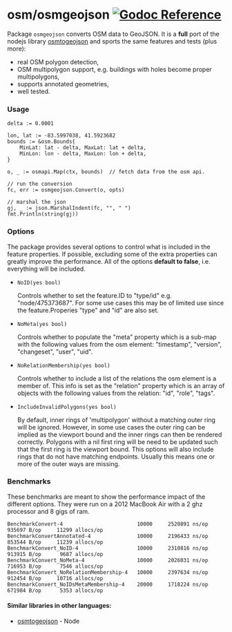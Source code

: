 osm/osmgeojson [![Godoc Reference](https://godoc.org/github.com/paulmach/osm/osmgeojson?status.svg)](https://godoc.org/github.com/paulmach/osm/osmgeojson)
==============

Package `osmgeojson` converts OSM data to GeoJSON. It is a **full** port of the
nodejs library [osmtogeojson](https://github.com/tyrasd/osmtogeojson) and sports
the same features and tests (plus more):

* real OSM polygon detection,
* OSM multipolygon support, e.g. buildings with holes become proper multipolygons,
* supports annotated geometries,
* well tested.

### Usage

```
delta := 0.0001

lon, lat := -83.5997038, 41.5923682
bounds := &osm.Bounds{
	MinLat: lat - delta, MaxLat: lat + delta,
	MinLon: lon - delta, MaxLon: lon + delta,
}

o, _ := osmapi.Map(ctx, bounds)  // fetch data from the osm api.

// run the conversion
fc, err := osmgeojson.Convert(o, opts)

// marshal the json
gj, _ := json.MarshalIndent(fc, "", " ")
fmt.Println(string(gj))
```

### Options

The package provides several options to control what is included in the feature properties.
If possible, excluding some of the extra properties	can greatly improve the performance.
All of the options **default to false**, i.e. everything will be included.

* `NoID(yes bool)`

	Controls whether to set the feature.ID to "type/id" e.g. "node/475373687". For some use cases
	this may be of limited use since the feature.Properies "type" and "id" are also set.

* `NoMeta(yes bool)`

	Controls whether to populate the "meta" property which is a sub-map with the
	following values from the osm element: "timestamp", "version", "changeset", "user", "uid".

* `NoRelationMembership(yes bool)`

	Controls whether to include a list of the relations the osm element is a member of.
	This info is set as the "relation" property which is an array of objects with the
	following values from the relation: "id", "role", "tags".

* `IncludeInvalidPolygons(yes bool)`

	By default, inner rings of 'multipolygon' without a matching outer ring will be ignored.
	However, in some use cases the outer ring can be implied as the viewport bound and the inner rings
	can then be rendered correctly. Polygons with a nil first ring will be need to be updated such
	that the first ring is the viewport bound. This options will also include rings that do not
	have matching endpoints. Usually this means one or more of the outer ways are missing.


### Benchmarks

These benchmarks are meant to show the performance impact of the different options.
They were run on a 2012 MacBook Air with a 2 ghz processor and 8 gigs of ram.

```
BenchmarkConvert-4                        10000     2520891 ns/op     935697 B/op     11299 allocs/op
BenchmarkConvertAnnotated-4               10000     2196433 ns/op     853544 B/op     11239 allocs/op
BenchmarkConvert_NoID-4                   10000     2310816 ns/op     913915 B/op      9687 allocs/op
BenchmarkConvert_NoMeta-4                 10000     2026031 ns/op     716953 B/op      7546 allocs/op
BenchmarkConvert_NoRelationMembership-4   10000     2397634 ns/op     912454 B/op     10716 allocs/op
BenchmarkConvert_NoIDsMetaMembership-4    20000     1718224 ns/op     671984 B/op      5353 allocs/op
```

#### Similar libraries in other languages:

* [osmtogeojson](https://github.com/tyrasd/osmtogeojson) - Node
